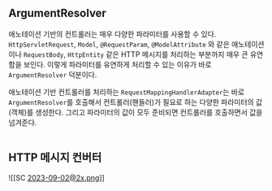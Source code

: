 ## ArgumentResolver
애노테이션 기반의 컨트롤러는 매우 다양한 파라미터를 사용할 수 있다. `HttpServletRequest`, `Model`, `@RequestParam`, `@ModelAttribute` 와 같은 애노테이션이나 `RequestBody`, `HttpEntity` 같은 HTTP 메시지를 처리하는 부분까지 매우 큰 유연함을 보인다. 이렇게 파라미터를 유연하게 처리할 수 있는 이유가 바로 `ArgumentResolver`  덕분이다.

애노테이션 기반 컨트롤러를 처리하는 `RequestMappingHandlerAdapter`는 바로 `ArgumentResolver`를 호출해서 컨트롤러(핸들러)가 필요로 하는 다양한 파라미터의 값(객체)를 생성한다. 그리고 파라미터의 값이 모두 준비되면 컨트롤러를 호출하면서 값을 넘겨준다.

```java

```

## HTTP 메시지 컨버터
![[SC 2023-09-02@2x.png]]
